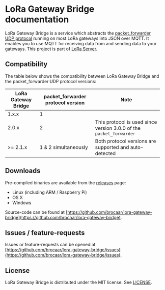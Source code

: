 # LoRa Gateway Bridge documentation

LoRa Gateway Bridge is a service which abstracts the 
[packet_forwarder UDP protocol](https://github.com/Lora-net/packet_forwarder/blob/master/PROTOCOL.TXT)
running on most LoRa gateways into JSON over MQTT. It enables you to use MQTT for
receiving data from and sending data to your gateways.
This project is part of [LoRa Server](http://docs.loraserver.io/loraserver/).

## Compatibility

The table below shows the compatibility between LoRa Gateway Bridge and the
packet_forwarder UDP protocol versions:

| LoRa Gateway Bridge | packet_forwarder protocol version | Note                                                                |
|---------------------|-----------------------------------|---------------------------------------------------------------------|
| 1.x.x               | 1                                 |                                                                     |
| 2.0.x               | 2                                 | This protocol is used since version 3.0.0 of the `packet_forwarder` |
| >= 2.1.x            | 1 & 2 simultaneously              | Both protocol versions are supported and auto-detected              |

## Downloads

Pre-compiled binaries are available from the [releases](https://github.com/brocaar/lora-gateway-bridge/releases) page:

* Linux (including ARM / Raspberry Pi)
* OS X
* Windows

Source-code can be found at [https://github.com/brocaar/lora-gateway-bridge](https://github.com/brocaar/lora-gateway-bridge).

## Issues / feature-requests

Issues or feature-requests can be opened at [https://github.com/brocaar/lora-gateway-bridge/issues](https://github.com/brocaar/lora-gateway-bridge/issues).

## License

LoRa Gateway Bridge is distributed under the MIT license. See 
[LICENSE](https://github.com/brocaar/lora-gateway-bridge/blob/master/LICENSE).
